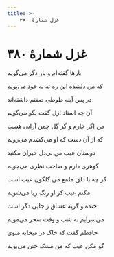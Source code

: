 ```yaml
---
title: >-
    غزل شمارهٔ ۳۸۰
---
```

# غزل شمارهٔ ۳۸۰

<div class="b" id="bn1"><div class="m1"><p>بارها گفته‌ام و بار دگر می‌گویم</p></div>
<div class="m2"><p>که من دلشده این ره نه به خود می‌پویم</p></div></div>
<div class="b" id="bn2"><div class="m1"><p>در پس آینه طوطی صفتم داشته‌اند</p></div>
<div class="m2"><p>آن چه استاد ازل گفت بگو می‌گویم</p></div></div>
<div class="b" id="bn3"><div class="m1"><p>من اگر خارم و گر گل چمن آرایی هست</p></div>
<div class="m2"><p>که از آن دست که او می‌کشدم می‌رویم</p></div></div>
<div class="b" id="bn4"><div class="m1"><p>دوستان عیب من بی‌دل حیران مکنید</p></div>
<div class="m2"><p>گوهری دارم و صاحب نظری می‌جویم</p></div></div>
<div class="b" id="bn5"><div class="m1"><p>گر چه با دلق ملمع می گلگون عیب است</p></div>
<div class="m2"><p>مکنم عیب کز او رنگ ریا می‌شویم</p></div></div>
<div class="b" id="bn6"><div class="m1"><p>خنده و گریه عشاق ز جایی دگر است</p></div>
<div class="m2"><p>می‌سرایم به شب و وقت سحر می‌مویم</p></div></div>
<div class="b" id="bn7"><div class="m1"><p>حافظم گفت که خاک در میخانه مبوی</p></div>
<div class="m2"><p>گو مکن عیب که من مشک ختن می‌بویم</p></div></div>
